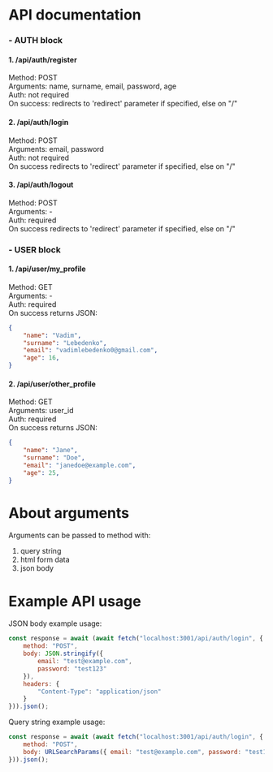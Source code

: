 # API documentation
### - AUTH block
#### 1. /api/auth/register
Method: POST <br>
Arguments: name, surname, email, password, age <br>
Auth: not required<br>
On success: redirects to 'redirect' parameter if specified, else on "/"

#### 2. /api/auth/login
Method: POST<br>
Arguments: email, password<br>
Auth: not required<br>
On success redirects to 'redirect' parameter if specified, else on "/"

#### 3. /api/auth/logout
Method: POST<br>
Arguments: -<br>
Auth: required<br>
On success redirects to 'redirect' parameter if specified, else on "/"

### - USER block
#### 1. /api/user/my_profile
Method: GET<br>
Arguments: -<br>
Auth: required<br>
On success returns JSON:
```json
{
    "name": "Vadim",
    "surname": "Lebedenko",
    "email": "vadimlebedenko0@gmail.com",
    "age": 16,
}
```

#### 2. /api/user/other_profile
Method: GET<br>
Arguments: user_id<br>
Auth: required<br>
On success returns JSON:
```json
{
    "name": "Jane",
    "surname": "Doe",
    "email": "janedoe@example.com",
    "age": 25,
}
```

# About arguments
Arguments can be passed to method with:
1. query string
2. html form data
3. json body

# Example API usage
JSON body example usage:
```js
const response = await (await fetch("localhost:3001/api/auth/login", {
    method: "POST",
    body: JSON.stringify({
        email: "test@example.com",
        password: "test123"
    }),
    headers: {
        "Content-Type": "application/json"
    }
})).json();
```

Query string example usage:
```js
const response = await (await fetch("localhost:3001/api/auth/login", {
    method: "POST",
    body: URLSearchParams({ email: "test@example.com", password: "test123" }),
})).json();
```